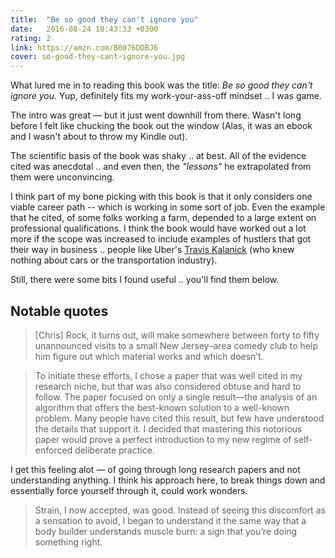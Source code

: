 ```yaml
---
title:  "Be so good they can't ignore you"
date:   2016-08-24 18:43:33 +0300
rating: 2
link: https://amzn.com/B0076DDBJ6
cover: so-good-they-cant-ignore-you.jpg
---
```

What lured me in to reading this book was the title: *Be so good they can't ignore you*. Yup, definitely fits my work-your-ass-off mindset .. I was game.

The intro was great &mdash; but it just went downhill from there. Wasn't long before I felt like chucking the book out the window (Alas, it was an ebook and I wasn't about to throw my Kindle out).

The scientific basis of the book was shaky .. at best. All of the evidence cited was anecdotal .. and even then, the *"lessons"* he extrapolated from them were unconvincing.

I think part of my bone picking with this book is that it only considers one viable career path -- which is working in some sort of job. Even the example that he cited, of some folks working a farm, depended to a large extent on professional qualifications. I think the book would have worked out a lot more if the scope was increased to include examples of hustlers that got their way in business .. people like Uber's [Travis Kalanick](https://swooshing.wordpress.com/2009/03/19/startup-seed-raising-skillzzz/) (who knew nothing about cars or the transportation industry).

Still, there were some bits I found useful .. you'll find them below.

## Notable quotes

> [Chris] Rock, it turns out, will make somewhere between forty to fifty unannounced visits to a small New Jersey–area comedy club to help him figure out which material works and which doesn’t.

> To initiate these efforts, I chose a paper that was well cited in my research niche, but that was also considered obtuse and hard to follow. The paper focused on only a single result—the analysis of an algorithm that offers the best-known solution to a well-known problem. Many people have cited this result, but few have understood the details that support it. I decided that mastering this notorious paper would prove a perfect introduction to my new regime of self-enforced deliberate practice.

I get this feeling alot &mdash; of going through long research papers and not understanding anything. I think his approach here, to break things down and essentially force yourself through it, could work wonders.

> Strain, I now accepted, was good. Instead of seeing this discomfort as a sensation to avoid, I began to understand it the same way that a body builder understands muscle burn: a sign that you’re doing something right.
